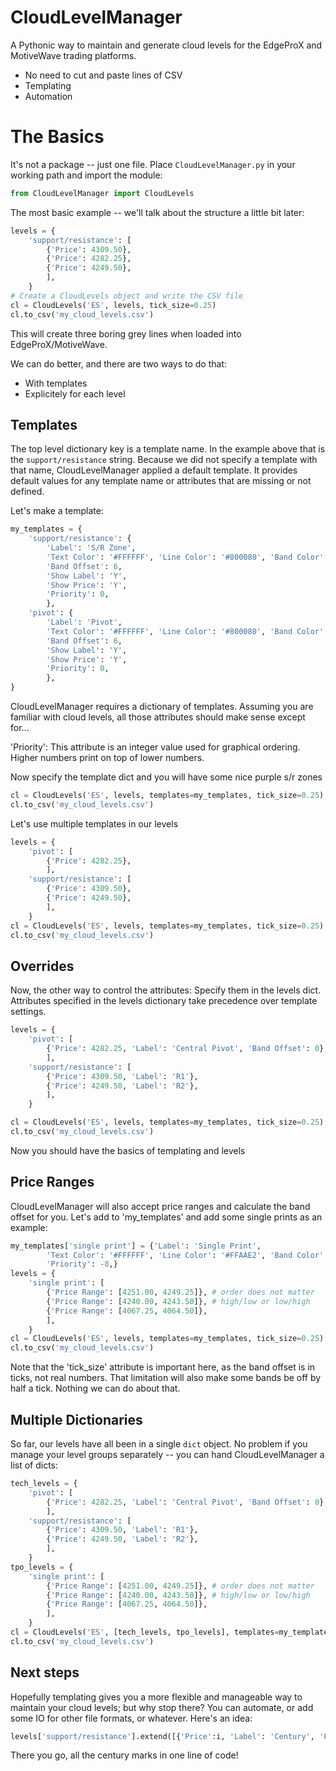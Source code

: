 # CloudLevelManager
A Pythonic way to maintain and generate cloud levels for the EdgeProX and MotiveWave trading platforms.
- No need to cut and paste lines of CSV
- Templating
- Automation

# The Basics
It's not a package -- just one file.  Place `CloudLevelManager.py` in your working path and import the module:
```python
from CloudLevelManager import CloudLevels
```
The most basic example -- we'll talk about the structure a little bit later:
```python
levels = {
    'support/resistance': [
        {'Price': 4309.50},
        {'Price': 4282.25},
        {'Price': 4249.50},
        ],
    }
# Create a CloudLevels object and write the CSV file
cl = CloudLevels('ES', levels, tick_size=0.25)
cl.to_csv('my_cloud_levels.csv')
```
This will create three boring grey lines when loaded into EdgeProX/MotiveWave.

We can do better, and there are two ways to do that:
- With templates
- Explicitely for each level

## Templates
The top level dictionary key is a template name. In the example above that is the `support/resistance` string.  Because we did not specify a template with that name, CloudLevelManager applied a default template.  It provides default values for any template name or attributes that are missing or not defined.

Let's make a template:
```python
my_templates = {
    'support/resistance': {
        'Label': 'S/R Zone',
        'Text Color': '#FFFFFF', 'Line Color': '#800080', 'Band Color': '#800080',
        'Band Offset': 6,
        'Show Label': 'Y',
        'Show Price': 'Y',
        'Priority': 0,
        },
    'pivot': {
        'Label': 'Pivot',
        'Text Color': '#FFFFFF', 'Line Color': '#800080', 'Band Color': '#800080',
        'Band Offset': 6,
        'Show Label': 'Y',
        'Show Price': 'Y',
        'Priority': 0,
        },
}
```
CloudLevelManager requires a dictionary of templates.  Assuming you are familiar
with cloud levels, all those attributes should make sense except for...

'Priority': This attribute is an integer value used for graphical ordering.
Higher numbers print on top of lower numbers.

Now specify the template dict and you will have some nice purple s/r zones
```python
cl = CloudLevels('ES', levels, templates=my_templates, tick_size=0.25)
cl.to_csv('my_cloud_levels.csv')
```
Let's use multiple templates in our levels
```python
levels = {
    'pivot': [
        {'Price': 4282.25},
        ],
    'support/resistance': [
        {'Price': 4309.50},
        {'Price': 4249.50},
        ],
    }
cl = CloudLevels('ES', levels, templates=my_templates, tick_size=0.25)
cl.to_csv('my_cloud_levels.csv')
```
## Overrides
Now, the other way to control the attributes: Specify them in the levels dict.
Attributes specified in the levels dictionary take precedence over template settings.
```python
levels = {
    'pivot': [
        {'Price': 4282.25, 'Label': 'Central Pivot', 'Band Offset': 0},
        ],
    'support/resistance': [
        {'Price': 4309.50, 'Label': 'R1'},
        {'Price': 4249.50, 'Label': 'R2'},
        ],
    }

cl = CloudLevels('ES', levels, templates=my_templates, tick_size=0.25)
cl.to_csv('my_cloud_levels.csv')
```
Now you should have the basics of templating and levels

## Price Ranges
CloudLevelManager will also accept price ranges and calculate the band offset for you.
Let's add to 'my_templates' and add some single prints as an example:
```python
my_templates['single print'] = {'Label': 'Single Print',
        'Text Color': '#FFFFFF', 'Line Color': '#FFAAE2', 'Band Color': '#FFAAE2',
        'Priority': -8,}
levels = {
    'single print': [
        {'Price Range': [4251.00, 4249.25]}, # order does not matter
        {'Price Range': [4240.00, 4243.50]}, # high/low or low/high
        {'Price Range': [4067.25, 4064.50]},
        ],
    }
cl = CloudLevels('ES', levels, templates=my_templates, tick_size=0.25)
cl.to_csv('my_cloud_levels.csv')
```
Note that the 'tick_size' attribute is important here, as the band offset is in
ticks, not real numbers.  That limitation will also make some bands be off by
half a tick.  Nothing we can do about that.

## Multiple Dictionaries
So far, our levels have all been in a single `dict` object.  No problem if you manage your level groups separately -- you can hand CloudLevelManager a list of dicts:

```python
tech_levels = {
    'pivot': [
        {'Price': 4282.25, 'Label': 'Central Pivot', 'Band Offset': 0},
        ],
    'support/resistance': [
        {'Price': 4309.50, 'Label': 'R1'},
        {'Price': 4249.50, 'Label': 'R2'},
        ],
    }
tpo_levels = {
    'single print': [
        {'Price Range': [4251.00, 4249.25]}, # order does not matter
        {'Price Range': [4240.00, 4243.50]}, # high/low or low/high
        {'Price Range': [4067.25, 4064.50]},
        ],
    }
cl = CloudLevels('ES', [tech_levels, tpo_levels], templates=my_templates, tick_size=0.25)
cl.to_csv('my_cloud_levels.csv')
```

## Next steps
Hopefully templating gives you a more flexible and manageable way to maintain
your cloud levels; but why stop there?  You can automate, or add some IO for
other file formats, or whatever.  Here's an idea:
```python
levels['support/resistance'].extend([{'Price':i, 'Label': 'Century', 'Priority': -5} for i in range(3500, 5100, 100)])
```
There you go, all the century marks in one line of code!
